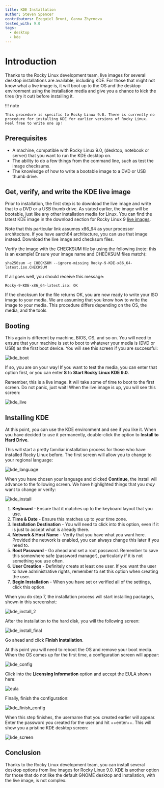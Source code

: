 ```yaml
---
title: KDE Installation
author: Steven Spencer
contributors: Ezequiel Bruni, Ganna Zhyrnova
tested_with: 9.0
tags:
  - desktop
  - kde
---
```


# Introduction

Thanks to the Rocky Linux development team, live images for several desktop installations are available, including KDE. For those that might not know what a live image is, it will boot up to the OS and the desktop environment using the installation media and give you a chance to kick the tires (try it out) before installing it.

!!! note

    This procedure is specific to Rocky Linux 9.0. There is currently no procedure for installing KDE for earlier versions of Rocky Linux. 
    Feel free to write one up!

## Prerequisites

- A machine, compatible with Rocky Linux 9.0, (desktop, notebook or server) that you want to run the KDE desktop on.
- The ability to do a few things from the command line, such as test the image checksums.
- The knowledge of how to write a bootable image to a DVD or USB thumb drive.

## Get, verify, and write the KDE live image

Prior to installation, the first step is to download the live image and write that to a DVD or a USB thumb drive. As stated earlier, the image will be bootable, just like any other installation media for Linux. You can find the latest KDE image in the download section for Rocky Linux 9 [live images](https://dl.rockylinux.org/pub/rocky/9.4/live/x86_64/).

Note that this particular link assumes x86_64 as your processor architecture. If you have aarch64 architecture, you can use that image instead. Download the live image and checksum files.

Verify the image with the CHECKSUM file by using the following (note: this is an example! Ensure your image name and CHECKSUM files match):

```text
sha256sum -c CHECKSUM --ignore-missing Rocky-9-KDE-x86_64-latest.iso.CHECKSUM
```

If all goes well, you should receive this message:

```text
Rocky-9-KDE-x86_64-latest.iso: OK
```

If the checksum for the file returns OK, you are now ready to write your ISO image to your media. We are assuming that you know how to write the image to your media. This procedure differs depending on the OS, the media, and the tools.

## Booting

This again is different by machine, BIOS, OS, and so on. You will need to ensure that your machine is set to boot to whatever your media is (DVD or USB) as the first boot device. You will see this screen if you are successful:

![kde_boot](images/kde_boot.png)

If so, you are on your way! If you want to test the media, you can enter that option first, or you can enter **S** to **Start Rocky Linux KDE 9.0**.

Remember, this is a live image. It will take some of time to boot to the first screen. Do not panic, just wait! When the live image is up, you will see this screen:

![kde_live](images/kde_live.png)

## Installing KDE

At this point, you can use the KDE environment and see if you like it. When you have decided to use it permanently, double-click the option to **Install to Hard Drive**.

This will start a pretty familiar installation process for those who have installed Rocky Linux before. The first screen will allow you to change to your regional language:

![kde_language](images/kde_language.png)

When you have chosen your language and clicked **Continue**, the install will advance to the following screen. We have highlighted things that you *may* want to change or verify:

![kde_install](images/kde_install.png)

1. **Keyboard** - Ensure that it matches up to the keyboard layout that you use.
2. **Time & Date** -  Ensure this matches up to your time zone.
3. **Installation Destination** - You will need to click into this option, even if it is just to accept what is already there.
4. **Network & Host Name** - Verify that you have what you want here. Provided the network is enabled, you can always change this later if you need to.
5. **Root Password** - Go ahead and set a root password. Remember to save this somewhere safe (password manager), particularly if it is not something you use often.
6. **User Creation** - Definitely create at least one user. If you want the user to have administrative rights, remember to set this option when creating the user.
7. **Begin Installation** - When you have set or verified all of the settings, click this option.

When you do step 7, the installation process will start installing packages, shown in this screenshot:

![kde_install_2](images/kde_install_2.png)

After the installation to the hard disk, you will the following screen:

![kde_install_final](images/kde_install_final.png)

Go ahead and click **Finish Installation**.

At this point you will need to reboot the OS and remove your boot media. When the OS comes up for the first time, a configuration screen will appear:

![kde_config](images/kde_config.png)

Click into the **Licensing Information** option and accept the EULA shown here:

![eula](images/eula.png)

Finally, finish the configuration:

![kde_finish_config](images/kde_finish_config.png)

When this step finishes, the username that you created earlier will appear. Enter the password you created for the user and hit ++enter++. This will show you a pristine KDE desktop screen:

![kde_screen](images/kde_screen.png)

## Conclusion

Thanks to the Rocky Linux development team, you can install several desktop options from live images for Rocky Linux 9.0. KDE is another option for those that do not like the default GNOME desktop and installation, with the live image, is not complex.
